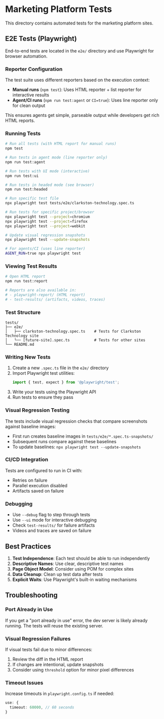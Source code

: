 # Marketing Platform Tests

This directory contains automated tests for the marketing platform sites.

## E2E Tests (Playwright)

End-to-end tests are located in the `e2e/` directory and use Playwright for browser automation.

### Reporter Configuration

The test suite uses different reporters based on the execution context:

- **Manual runs** (`npm test`): Uses HTML reporter + list reporter for interactive results
- **Agent/CI runs** (`npm run test:agent` or `CI=true`): Uses line reporter only for clean output

This ensures agents get simple, parseable output while developers get rich HTML reports.

### Running Tests

```bash
# Run all tests (with HTML report for manual runs)
npm test

# Run tests in agent mode (line reporter only)
npm run test:agent

# Run tests with UI mode (interactive)
npm run test:ui

# Run tests in headed mode (see browser)
npm run test:headed

# Run specific test file
npx playwright test tests/e2e/clarkston-technology.spec.ts

# Run tests for specific project/browser
npx playwright test --project=chromium
npx playwright test --project=firefox
npx playwright test --project=webkit

# Update visual regression snapshots
npx playwright test --update-snapshots

# For agents/CI (uses line reporter)
AGENT_RUN=true npx playwright test
```

### Viewing Test Results

```bash
# Open HTML report
npm run test:report

# Reports are also available in:
# - playwright-report/ (HTML report)
# - test-results/ (artifacts, videos, traces)
```

### Test Structure

```
tests/
├── e2e/
│   ├── clarkston-technology.spec.ts    # Tests for Clarkston Technology site
│   └── [future-site].spec.ts           # Tests for other sites
└── README.md
```

### Writing New Tests

1. Create a new `.spec.ts` file in the `e2e/` directory
2. Import Playwright test utilities:
   ```typescript
   import { test, expect } from '@playwright/test';
   ```
3. Write your tests using the Playwright API
4. Run tests to ensure they pass

### Visual Regression Testing

The tests include visual regression checks that compare screenshots against baseline images:

- First run creates baseline images in `tests/e2e/*.spec.ts-snapshots/`
- Subsequent runs compare against these baselines
- To update baselines: `npx playwright test --update-snapshots`

### CI/CD Integration

Tests are configured to run in CI with:
- Retries on failure
- Parallel execution disabled
- Artifacts saved on failure

### Debugging

- Use `--debug` flag to step through tests
- Use `--ui` mode for interactive debugging
- Check `test-results/` for failure artifacts
- Videos and traces are saved on failure

## Best Practices

1. **Test Independence**: Each test should be able to run independently
2. **Descriptive Names**: Use clear, descriptive test names
3. **Page Object Model**: Consider using POM for complex sites
4. **Data Cleanup**: Clean up test data after tests
5. **Explicit Waits**: Use Playwright's built-in waiting mechanisms

## Troubleshooting

### Port Already in Use
If you get a "port already in use" error, the dev server is likely already running. The tests will reuse the existing server.

### Visual Regression Failures
If visual tests fail due to minor differences:
1. Review the diff in the HTML report
2. If changes are intentional, update snapshots
3. Consider using `threshold` option for minor pixel differences

### Timeout Issues
Increase timeouts in `playwright.config.ts` if needed:
```typescript
use: {
  timeout: 60000, // 60 seconds
}
``` 